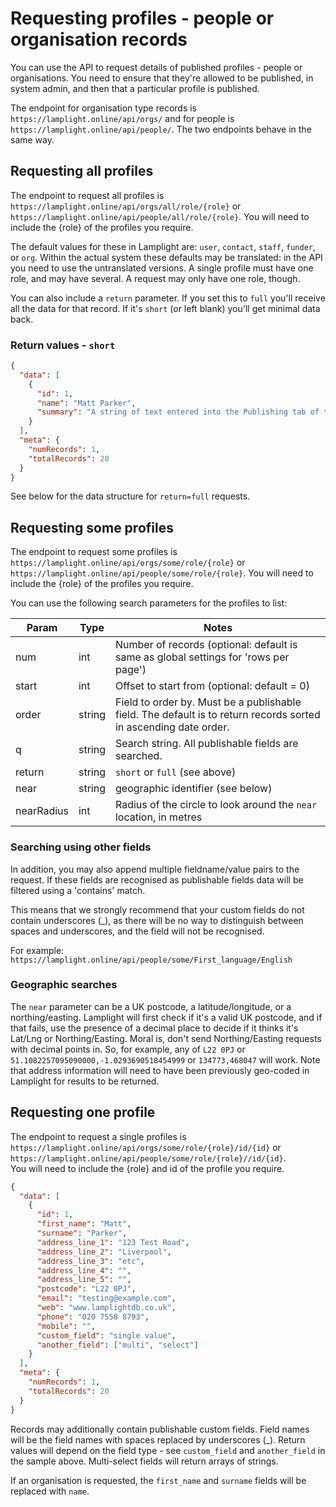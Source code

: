 # Requesting profiles - people or organisation records

You can use the API to request details of published profiles - people or organisations. You need to ensure
that they're allowed to be published, in system admin, and then that a particular profile is published.

The endpoint for organisation type records is `https://lamplight.online/api/orgs/` and for people is
`https://lamplight.online/api/people/`.  The two endpoints behave in the same way.

## Requesting all profiles

The endpoint to request all profiles is `https://lamplight.online/api/orgs/all/role/{role}` 
or `https://lamplight.online/api/people/all/role/{role}`.  You will need to include the {role} of the profiles you require.

The default values for these in Lamplight are: `user`, `contact`, `staff`, `funder`, or `org`.  Within the actual system
these defaults may be translated: in the API you need to use the untranslated versions.  A single profile must have one
role, and may have several.  A request may only have one role, though.

You can also include a `return` parameter.  If you set this to `full` you'll receive all the data for that record.
If it's `short` (or left blank) you'll get minimal data back.

### Return values - `short`

```json
{
  "data": [
    {
      "id": 1,
      "name": "Matt Parker",
      "summary": "A string of text entered into the Publishing tab of this profile"
    }
  ],
  "meta": {
    "numRecords": 1,
    "totalRecords": 20
  }
}
```

See below for the data structure for `return=full` requests. 


## Requesting some profiles

The endpoint to request some profiles is `https://lamplight.online/api/orgs/some/role/{role}`
or `https://lamplight.online/api/people/some/role/{role}`.  You will need to include the {role} of the profiles you require.

You can use the following search parameters for the profiles to list:

| Param | Type | Notes |
| --- | --- | --- |
| num | int | Number of records (optional: default is same as global settings for 'rows per page') |
| start | int | Offset to start from (optional: default = 0) |
| order | string | Field to order by. Must be a publishable field. The default is to return records sorted in ascending date order. |
| q | string | Search string. All publishable fields are searched. |
| return | string | `short` or `full` (see above) |
| near | string | geographic identifier (see below) |
| nearRadius | int | Radius of the circle to look around the `near` location, in metres |


### Searching using other fields

In addition, you may also append multiple fieldname/value pairs to the request. If these fields are recognised as
publishable fields data will be filtered using a 'contains' match.

This means that we strongly recommend that your custom fields do not contain underscores (_), as there will be no way to
distinguish between spaces and underscores, and the field will not be recognised.

For example: `https://lamplight.online/api/people/some/First_language/English`

### Geographic searches

The `near` parameter can be a UK postcode, a latitude/longitude, or a northing/easting. Lamplight will first check if it's a valid UK
postcode, and if that fails, use the presence of a decimal place to decide if it thinks it's Lat/Lng or
Northing/Easting. Moral is, don't send Northing/Easting requests with decimal points in. So, for example, any of `L22 0PJ`
or `51.1082257095090000,-1.0293690518454999` or `134773,468047` will work. Note
that address information will need to have been previously geo-coded in Lamplight for results to be returned.


## Requesting one profile

The endpoint to request a single profiles is `https://lamplight.online/api/orgs/some/role/{role}/id/{id}`
or `https://lamplight.online/api/people/some/role/{role}//id/{id}`.  
You will need to include the {role} and id of the profile you require.

```json
{
  "data": [
    {
      "id": 1,
      "first_name": "Matt",
      "surname": "Parker",
      "address_line_1": "123 Test Road",
      "address_line_2": "Liverpool",
      "address_line_3": "etc",
      "address_line_4": "",
      "address_line_5": "",
      "postcode": "L22 0PJ",
      "email": "testing@example.com",
      "web": "www.lamplightdb.co.uk",
      "phone": "020 7558 8793",
      "mobile": "",
      "custom_field": "single value",
      "another_field": ["multi", "select"]
    }
  ],
  "meta": {
    "numRecords": 1,
    "totalRecords": 20
  }
}
```

Records may additionally contain publishable custom fields. Field names will be the field names with spaces replaced by 
underscores (_). Return values will depend on the field type - see `custom_field` and `another_field` in the sample above.
Multi-select fields will return arrays of strings.

If an organisation is requested, the `first_name` and `surname` fields will be replaced with `name`.
